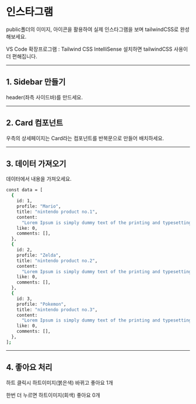 # 인스타그램

public폴더의 이미지, 아이콘을 활용하여
실제 인스타그램을 보며 tailwindCSS로 완성해보세요.

VS Code 확장프로그램 : Tailwind CSS IntelliSense 설치하면 tailwindCSS 사용이 더 편해집니다.

---

## 1. Sidebar 만들기

header(좌측 사이드바)를 만드세요.

---

## 2. Card 컴포넌트

우측의 상세페이지는 Card라는 컴포넌트를 반복문으로 만들어 배치하세요.

---

## 3. 데이터 가져오기

데이터에서 내용을 가져오세요.

```bash
const data = [
  {
    id: 1,
    profile: "Mario",
    title: "nintendo product no.1",
    content:
      "Lorem Ipsum is simply dummy text of the printing and typesetting industry. Lorem Ipsum",
    like: 0,
    comments: [],
  },
  {
    id: 2,
    profile: "Zelda",
    title: "nintendo product no.2",
    content:
      "Lorem Ipsum is simply dummy text of the printing and typesetting industry. Lorem Ipsum",
    like: 0,
    comments: [],
  },
  {
    id: 3,
    profile: "Pokemon",
    title: "nintendo product no.3",
    content:
      "Lorem Ipsum is simply dummy text of the printing and typesetting industry. Lorem Ipsum",
    like: 0,
    comments: [],
  },
];
```

---

## 4. 좋아요 처리

하트 클릭시
하트이미지(붉은색) 바뀌고 좋아요 1개

한번 더 누르면
하트이미지(회색) 좋아요 0개
